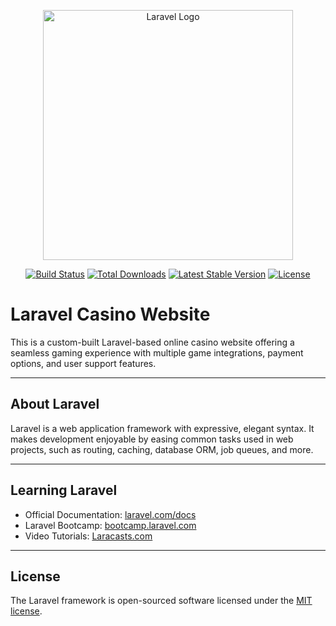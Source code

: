 <p align="center">
  <a href="https://laravel.com" target="_blank">
    <img src="https://raw.githubusercontent.com/laravel/art/master/logo-lockup/5%20SVG/2%20CMYK/1%20Full%20Color/laravel-logolockup-cmyk-red.svg" width="400" alt="Laravel Logo">
  </a>
</p>

<p align="center">
  <a href="https://github.com/laravel/framework/actions"><img src="https://github.com/laravel/framework/workflows/tests/badge.svg" alt="Build Status"></a>
  <a href="https://packagist.org/packages/laravel/framework"><img src="https://img.shields.io/packagist/dt/laravel/framework" alt="Total Downloads"></a>
  <a href="https://packagist.org/packages/laravel/framework"><img src="https://img.shields.io/packagist/v/laravel/framework" alt="Latest Stable Version"></a>
  <a href="https://packagist.org/packages/laravel/framework"><img src="https://img.shields.io/packagist/l/laravel/framework" alt="License"></a>
</p>

# Laravel Casino Website

This is a custom-built Laravel-based online casino website offering a seamless gaming experience with multiple game integrations, payment options, and user support features.

---

## About Laravel

Laravel is a web application framework with expressive, elegant syntax. It makes development enjoyable by easing common tasks used in web projects, such as routing, caching, database ORM, job queues, and more.

---

## Learning Laravel

- Official Documentation: [laravel.com/docs](https://laravel.com/docs)
- Laravel Bootcamp: [bootcamp.laravel.com](https://bootcamp.laravel.com)
- Video Tutorials: [Laracasts.com](https://laracasts.com)

---

## License

The Laravel framework is open-sourced software licensed under the [MIT license](https://opensource.org/licenses/MIT).
